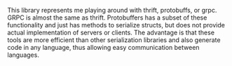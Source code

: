 This library represents me playing around with thrift, protobuffs, or grpc.
GRPC is almost the same as thrift. Protobuffers has a subset of these functionality
and just has methods to serialize structs, but does not provide actual implementation of servers or clients.
The advantage is that these tools are more efficient than other serialization libraries and also generate code in any language, thus allowing easy communication between languages.  
